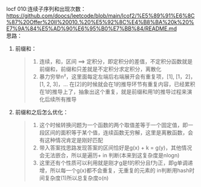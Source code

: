locf 010:连续子序列和出现次数：  
https://github.com/doocs/leetcode/blob/main/lcof2/%E5%89%91%E6%8C%87%20Offer%20II%20010.%20%E5%92%8C%E4%B8%BA%20k%20%E7%9A%84%E5%AD%90%E6%95%B0%E7%BB%84/README.md  
思路：
1. 前缀和：  
   > 1. 连续，和，区间 ==> 定积分，即定积分的差值，不定积分函数就是前缀和，前缀和只差就是不定积分求定积分，离散化
   > 2. 暴力穷举n²，这里面每定左端后右端展开会有重复项，[1], [1，2]，[1, 2, 3]，... 在[2]的时候就会在1的推导环节有重复内容，已经累积在1的推导上了，抽象出这个重复，就是前缀和用1的推导过程来演化后续所有推导
2. 前缀和之后怎么优化：
   > 1. 这个时候转换问题为一个函数的两个取值差等于一个固定值，即一段区间的面积等于某个值，连续函数无穷解，这里是离散函数，会有这种情况肯定是刚好匹配
   > 2. 带入答案找思路发现答案的区间恰好是g(x) + k = g(y)，其他情况会无法嵌合，所以是遍历+ in 判断(本来到这复杂度是nlogn)
   > 3. 这里还有个性质可以利用就是刚才g是f的积分且f为正，即g单调递增，所以每一个g(x)都不会重复，无重复的元素的 in判断用hash时间复杂度(1)所以总复杂度o(n)
